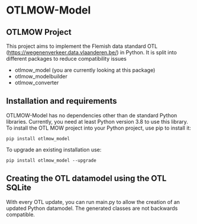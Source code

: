 # OTLMOW-Model
## OTLMOW Project 
This project aims to implement the Flemish data standard OTL (https://wegenenverkeer.data.vlaanderen.be/) in Python.
It is split into different packages to reduce compatibility issues
- otlmow_model (you are currently looking at this package)
- otlmow_modelbuilder
- otlmow_converter

## Installation and requirements
OTLMOW-Model has no dependencies other than de standard Python libraries. Currently, you need at least Python version 3.8 to use this library.
To install the OTL MOW project into your Python project, use pip to install it:
``` 
pip install otlmow_model
```
To upgrade an existing installation use:
``` 
pip install otlmow_model --upgrade
``` 
## Creating the OTL datamodel using the OTL SQLite
With every OTL update, you can run main.py to allow the creation of an updated Python datamodel. The generated classes are not backwards compatible.
